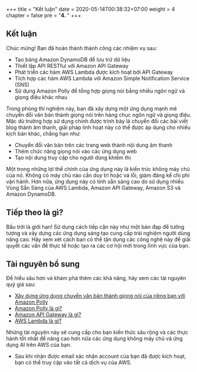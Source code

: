 +++
title = "Kết luận"
date = 2020-05-14T00:38:32+07:00
weight = 4
chapter = false
pre = "<b>4. </b>"
+++


## Kết luận

Chúc mừng! Bạn đã hoàn thành thành công các nhiệm vụ sau:

- Tạo bảng Amazon DynamoDB để lưu trữ dữ liệu
- Thiết lập API RESTful với Amazon API Gateway
- Phát triển các hàm AWS Lambda được kích hoạt bởi API Gateway
- Tích hợp các hàm AWS Lambda với Amazon Simple Notification Service (SNS)
- Sử dụng Amazon Polly để tổng hợp giọng nói bằng nhiều ngôn ngữ và giọng điệu khác nhau

Trong phòng thí nghiệm này, bạn đã xây dựng một ứng dụng mạnh mẽ chuyển đổi văn bản thành giọng nói trên hàng chục ngôn ngữ và giọng điệu. Mặc dù trường hợp sử dụng chính được trình bày là chuyển đổi các bài viết blog thành âm thanh, giải pháp linh hoạt này có thể được áp dụng cho nhiều kịch bản khác, chẳng hạn như:

- Chuyển đổi văn bản trên các trang web thành nội dung âm thanh
- Thêm chức năng giọng nói vào các ứng dụng web
- Tạo nội dung truy cập cho người dùng khiếm thị

Một trong những lợi thế chính của ứng dụng này là kiến trúc không máy chủ của nó. Không có máy chủ nào cần duy trì hoặc vá lỗi, giảm đáng kể chi phí vận hành. Hơn nữa, ứng dụng này có tính sẵn sàng cao do sử dụng nhiều Vùng Sẵn Sàng của AWS Lambda, Amazon API Gateway, Amazon S3 và Amazon DynamoDB.

## Tiếp theo là gì?

Bầu trời là giới hạn! Sử dụng cách tiếp cận này như một bàn đạp để tưởng tượng và xây dựng các ứng dụng sáng tạo cung cấp trải nghiệm người dùng nâng cao. Hãy xem xét cách bạn có thể tận dụng các công nghệ này để giải quyết các vấn đề thực tế hoặc tạo ra các cơ hội mới trong lĩnh vực của bạn.

## Tài nguyên bổ sung

Để hiểu sâu hơn và khám phá thêm các khả năng, hãy xem các tài nguyên quý giá sau:

- [Xây dựng ứng dụng chuyển văn bản thành giọng nói của riêng bạn với Amazon Polly](https://aws.amazon.com/blogs/machine-learning/build-your-own-text-to-speech-applications-with-amazon-polly/)
- [Amazon Polly là gì?](https://docs.aws.amazon.com/polly/latest/dg/what-is.html)
- [Amazon API Gateway là gì?](https://docs.aws.amazon.com/apigateway/latest/developerguide/welcome.html)
- [AWS Lambda là gì?](https://docs.aws.amazon.com/lambda/latest/dg/welcome.html)

Những tài nguyên này sẽ cung cấp cho bạn kiến thức sâu rộng và các thực hành tốt nhất để nâng cao hơn nữa các ứng dụng không máy chủ và ứng dụng AI trên AWS của bạn.
- Sau khi nhận được email xác nhận account của bạn đã được kích hoạt, bạn có thể truy cập vào tất cả dịch vụ của AWS.
